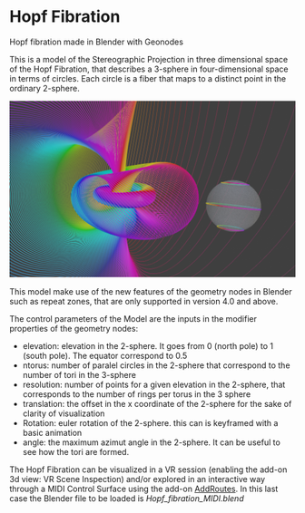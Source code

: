 # Hopf Fibration
Hopf fibration made in Blender with Geonodes

This is a model of the Stereographic Projection in three dimensional space of the Hopf Fibration, that describes a 3-sphere in four-dimensional space in terms of circles. Each circle is a fiber that maps to a distinct point in the ordinary 2-sphere.

![Hopf Fibration Screen Capture](Hopf_Capture.png?raw=true "Hopf Fibration")

This model make use of the new features of the geometry nodes in Blender such as repeat zones, that are only supported in version 4.0 and above. 

The control parameters of the Model are the inputs in the modifier properties of the geometry nodes:

- elevation: elevation in the 2-sphere. It goes from 0 (north pole) to 1 (south pole). The equator correspond to 0.5
- ntorus: number of paralel circles in the 2-sphere that correspond to the number of tori in the 3-sphere
- resolution: number of points for a given elevation in the 2-sphere, that corresponds to the number of rings per torus in the 3 sphere
- translation: the offset in the x coordinate of the 2-sphere for the sake of clarity of visualization
- Rotation: euler rotation of the 2-sphere. this can is keyframed with a basic animation
- angle: the maximum azimut angle in the 2-sphere. It can be useful to see how the tori are formed.

The Hopf Fibration can be visualized in a VR session (enabling the add-on 3d view: VR Scene Inspection) and/or explored in an interactive way through a MIDI Control Surface using the add-on [AddRoutes](http://www.jpfep.net/pages/addroutes/). In this last case the Blender file to be loaded is *Hopf_fibration_MIDI.blend*

  
